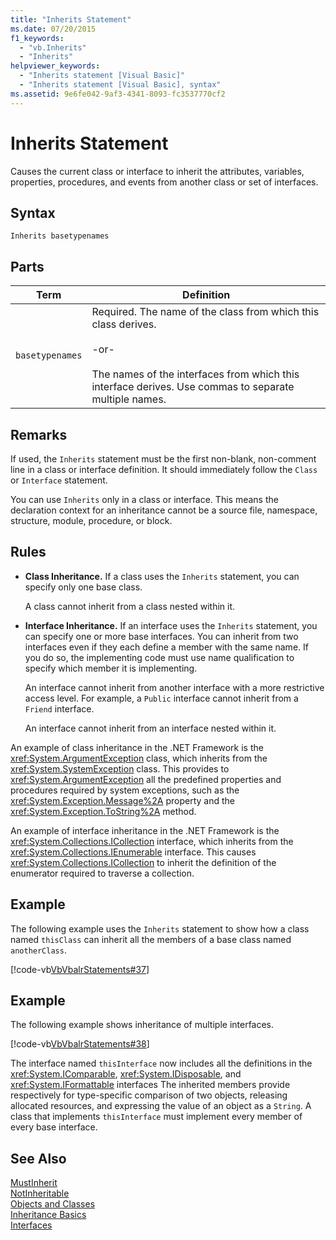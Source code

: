 ```yaml
---
title: "Inherits Statement"
ms.date: 07/20/2015
f1_keywords: 
  - "vb.Inherits"
  - "Inherits"
helpviewer_keywords: 
  - "Inherits statement [Visual Basic]"
  - "Inherits statement [Visual Basic], syntax"
ms.assetid: 9e6fe042-9af3-4341-8093-fc3537770cf2
---
```

# Inherits Statement
Causes the current class or interface to inherit the attributes, variables, properties, procedures, and events from another class or set of interfaces.  

## Syntax  

```  
Inherits basetypenames  
```  

## Parts  


|Term|Definition|  
|---|---|  
|`basetypenames`|Required. The name of the class from which this class derives.<br /><br /> -or-<br /><br /> The names of the interfaces from which this interface derives. Use commas to separate multiple names.|  

## Remarks  
 If used, the `Inherits` statement must be the first non-blank, non-comment line in a class or interface definition. It should immediately follow the `Class` or `Interface` statement.  

 You can use `Inherits` only in a class or interface. This means the declaration context for an inheritance cannot be a source file, namespace, structure, module, procedure, or block.  

## Rules  

- **Class Inheritance.** If a class uses the `Inherits` statement, you can specify only one base class.  

   A class cannot inherit from a class nested within it.  

- **Interface Inheritance.** If an interface uses the `Inherits` statement, you can specify one or more base interfaces. You can inherit from two interfaces even if they each define a member with the same name. If you do so, the implementing code must use name qualification to specify which member it is implementing.  

   An interface cannot inherit from another interface with a more restrictive access level. For example, a `Public` interface cannot inherit from a `Friend` interface.  

   An interface cannot inherit from an interface nested within it.  

 An example of class inheritance in the .NET Framework is the <xref:System.ArgumentException> class, which inherits from the <xref:System.SystemException> class. This provides to <xref:System.ArgumentException> all the predefined properties and procedures required by system exceptions, such as the <xref:System.Exception.Message%2A> property and the <xref:System.Exception.ToString%2A> method.  

 An example of interface inheritance in the .NET Framework is the <xref:System.Collections.ICollection> interface, which inherits from the <xref:System.Collections.IEnumerable> interface. This causes <xref:System.Collections.ICollection> to inherit the definition of the enumerator required to traverse a collection.  

## Example  
 The following example uses the `Inherits` statement to show how a class named `thisClass` can inherit all the members of a base class named `anotherClass`.  

 [!code-vb[VbVbalrStatements#37](../../../visual-basic/language-reference/error-messages/codesnippet/VisualBasic/inherits-statement_1.vb)]  

## Example  
 The following example shows inheritance of multiple interfaces.  

 [!code-vb[VbVbalrStatements#38](../../../visual-basic/language-reference/error-messages/codesnippet/VisualBasic/inherits-statement_2.vb)]  

 The interface named `thisInterface` now includes all the definitions in the <xref:System.IComparable>, <xref:System.IDisposable>, and <xref:System.IFormattable> interfaces The inherited members provide respectively for type-specific comparison of two objects, releasing allocated resources, and expressing the value of an object as a `String`. A class that implements `thisInterface` must implement every member of every base interface.  

## See Also  
 [MustInherit](../../../visual-basic/language-reference/modifiers/mustinherit.md)  
 [NotInheritable](../../../visual-basic/language-reference/modifiers/notinheritable.md)  
 [Objects and Classes](../../../visual-basic/programming-guide/language-features/objects-and-classes/index.md)  
 [Inheritance Basics](../../../visual-basic/programming-guide/language-features/objects-and-classes/inheritance-basics.md)  
 [Interfaces](../../../visual-basic/programming-guide/language-features/interfaces/index.md)
